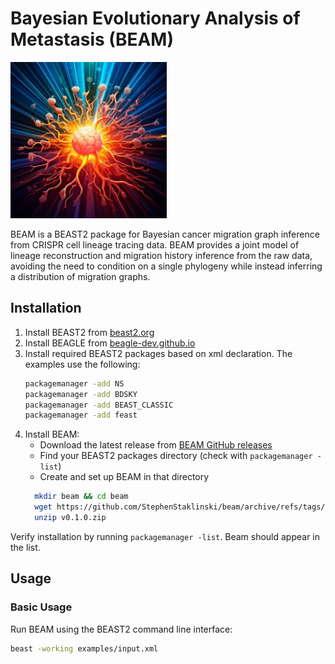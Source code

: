 # Bayesian Evolutionary Analysis of Metastasis (BEAM)

<div style="text-align: left;">
  <img src="logo.jpg" alt="BEAM logo" width="250"/>
</div>

BEAM is a BEAST2 package for Bayesian cancer migration graph inference from CRISPR cell lineage tracing data. BEAM provides a joint model of lineage reconstruction and migration history inference from the raw data, avoiding the need to condition on a single phylogeny while instead inferring a distribution of migration graphs.


## Installation

1. Install BEAST2 from [beast2.org](https://www.beast2.org/)
2. Install BEAGLE from [beagle-dev.github.io](https://beagle-dev.github.io/)
3. Install required BEAST2 packages based on xml declaration. The examples use the following:
   ```bash
   packagemanager -add NS
   packagemanager -add BDSKY
   packagemanager -add BEAST_CLASSIC
   packagemanager -add feast
   ```
4. Install BEAM:
   - Download the latest release from [BEAM GitHub releases](https://github.com/StephenStaklinski/beam/releases)
   - Find your BEAST2 packages directory (check with `packagemanager -list`)
   - Create and set up BEAM in that directory
   ```bash
     mkdir beam && cd beam
     wget https://github.com/StephenStaklinski/beam/archive/refs/tags/v0.1.0.zip
     unzip v0.1.0.zip
   ```

Verify installation by running `packagemanager -list`. Beam should appear in the list.

## Usage

### Basic Usage

Run BEAM using the BEAST2 command line interface:

```bash
beast -working examples/input.xml
```

